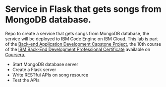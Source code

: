# Service in Flask that gets songs from MongoDB database.

Repo to create a service that gets songs from MongoDB database, the service will be deployed to IBM Code Engine on IBM Cloud.
This lab is part of the [Back-end Application Development Capstone Project](https://www.coursera.org/learn/backend-development-capstone-project?specialization=ibm-backend-development), the 10th course of the [IBM Back-End Development Professional Certificate](https://www.coursera.org/professional-certificates/ibm-backend-development) available on [Coursera.](https://www.coursera.org/)


- Start MongoDB database server
- Create a Flask server
- Write RESTful APIs on song resource
- Test the APIs
